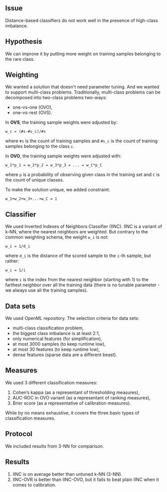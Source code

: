 ## Issue

Distance-based classifiers do not work well in the presence of high-class imbalance.

## Hypothesis

We can improve it by putting more weight on training samples belonging to the rare class.

## Weighting

We wanted a solution that doesn't need parameter tuning. And we wanted to support multi-class problems. Traditionally, multi-class problems can be decomposed into two-class problems two-ways:

* one-vs-one (OVO),
* one-vs-rest (OVS).

In **OVS**, the training sample weights were adjusted by:

```
w_c = (#s-#s_c)/#s
```

where `#s` is the count of training samples and `#s_c` is the count of training samples belonging to the class `c`.

In **OVO**, the training sample weights were adjusted with:

```
w_1*p_1 = w_2*p_2 = w_3*p_3 = ... = w_C*p_C
```

where `p` is a probability of observing given class in the training set and `C` is the count of unique classes.

To make the solution unique, we added constraint:

```
w_1+w_2+w_3+...+w_C = 1
```

## Classifier

We used Inverted Indexes of Neighbors Classifier (IINC). IINC is a variant of k-NN, where the nearest neighbors are weighted. But contrary to the common weighting schema, the weight `w_i` is not: 

```
w_i = 1/d_i
```

where `d_i` is the distance of the scored sample to the `i`-th sample, but rather:

```
w_i = 1/i
```

where `i` is the index from the nearest neighbor (starting with 1) to the farthest neighbor over all the training data (there is no tunable parameter - we always use all the training samples).

## Data sets

We used OpenML repository. The selection criteria for data sets:

* multi-class classification problem,
* the biggest class imbalance is at least 2:1, 
* only numerical features (for simplification),
* at most 3000 samples (to keep runtime low),
* at most 30 features (to keep runtime low),
* dense features (sparse data are a different beast).

## Measures

We used 3 different classification measures:

1. Cohen’s kappa (as a representant of thresholding measures),
2. AUC-ROC in OVO variant (as a representant of ranking measures),
3. Brier score (as a representative of calibration measures).

While by no means exhaustive, it covers the three basic types of classification measures.

## Protocol

We included results from 3-NN for comparison.

## Results

1. IINC is on average better than untuned k-NN (3-NN). 
2. IINC-OVR is better than IINC-OVO, but it fails to beat plain IINC when it comes to calibration.